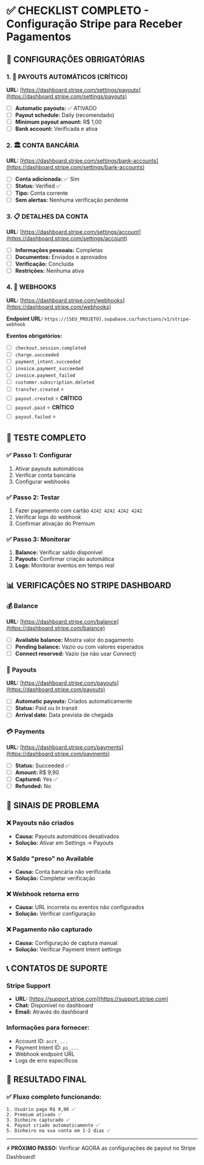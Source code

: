 # ✅ CHECKLIST COMPLETO - Configuração Stripe para Receber Pagamentos

## 🎯 CONFIGURAÇÕES OBRIGATÓRIAS

### 1. 🏦 **PAYOUTS AUTOMÁTICOS** (CRÍTICO)
**URL:** [https://dashboard.stripe.com/settings/payouts](https://dashboard.stripe.com/settings/payouts)

- [ ] **Automatic payouts:** ✅ ATIVADO
- [ ] **Payout schedule:** Daily (recomendado)
- [ ] **Minimum payout amount:** R$ 1,00
- [ ] **Bank account:** Verificada e ativa

### 2. 🏛️ **CONTA BANCÁRIA**
**URL:** [https://dashboard.stripe.com/settings/bank-accounts](https://dashboard.stripe.com/settings/bank-accounts)

- [ ] **Conta adicionada:** ✅ Sim
- [ ] **Status:** Verified ✅
- [ ] **Tipo:** Conta corrente
- [ ] **Sem alertas:** Nenhuma verificação pendente

### 3. 📋 **DETALHES DA CONTA**
**URL:** [https://dashboard.stripe.com/settings/account](https://dashboard.stripe.com/settings/account)

- [ ] **Informações pessoais:** Completas
- [ ] **Documentos:** Enviados e aprovados
- [ ] **Verificação:** Concluída
- [ ] **Restrições:** Nenhuma ativa

### 4. 🔗 **WEBHOOKS**
**URL:** [https://dashboard.stripe.com/webhooks](https://dashboard.stripe.com/webhooks)

**Endpoint URL:** `https://[SEU_PROJETO].supabase.co/functions/v1/stripe-webhook`

**Eventos obrigatórios:**
- [ ] `checkout.session.completed`
- [ ] `charge.succeeded`
- [ ] `payment_intent.succeeded`
- [ ] `invoice.payment_succeeded`
- [ ] `invoice.payment_failed`
- [ ] `customer.subscription.deleted`
- [ ] `transfer.created` ⭐
- [ ] `payout.created` ⭐ **CRÍTICO**
- [ ] `payout.paid` ⭐ **CRÍTICO**
- [ ] `payout.failed` ⭐

## 🧪 TESTE COMPLETO

### ✅ **Passo 1: Configurar**
1. Ativar payouts automáticos
2. Verificar conta bancária
3. Configurar webhooks

### ✅ **Passo 2: Testar**
1. Fazer pagamento com cartão `4242 4242 4242 4242`
2. Verificar logs do webhook
3. Confirmar ativação do Premium

### ✅ **Passo 3: Monitorar**
1. **Balance:** Verificar saldo disponível
2. **Payouts:** Confirmar criação automática
3. **Logs:** Monitorar eventos em tempo real

## 📊 VERIFICAÇÕES NO STRIPE DASHBOARD

### 💰 **Balance**
**URL:** [https://dashboard.stripe.com/balance](https://dashboard.stripe.com/balance)

- [ ] **Available balance:** Mostra valor do pagamento
- [ ] **Pending balance:** Vazio ou com valores esperados
- [ ] **Connect reserved:** Vazio (se não usar Connect)

### 🏦 **Payouts**
**URL:** [https://dashboard.stripe.com/payouts](https://dashboard.stripe.com/payouts)

- [ ] **Automatic payouts:** Criados automaticamente
- [ ] **Status:** Paid ou In transit
- [ ] **Arrival date:** Data prevista de chegada

### 💳 **Payments**
**URL:** [https://dashboard.stripe.com/payments](https://dashboard.stripe.com/payments)

- [ ] **Status:** Succeeded ✅
- [ ] **Amount:** R$ 9,90
- [ ] **Captured:** Yes ✅
- [ ] **Refunded:** No

## 🚨 SINAIS DE PROBLEMA

### ❌ **Payouts não criados**
- **Causa:** Payouts automáticos desativados
- **Solução:** Ativar em Settings → Payouts

### ❌ **Saldo "preso" no Available**
- **Causa:** Conta bancária não verificada
- **Solução:** Completar verificação

### ❌ **Webhook retorna erro**
- **Causa:** URL incorreta ou eventos não configurados
- **Solução:** Verificar configuração

### ❌ **Pagamento não capturado**
- **Causa:** Configuração de captura manual
- **Solução:** Verificar Payment Intent settings

## 📞 CONTATOS DE SUPORTE

### **Stripe Support**
- **URL:** [https://support.stripe.com](https://support.stripe.com)
- **Chat:** Disponível no dashboard
- **Email:** Através do dashboard

### **Informações para fornecer:**
- Account ID: `acct_...`
- Payment Intent ID: `pi_...`
- Webhook endpoint URL
- Logs de erro específicos

## 🎯 RESULTADO FINAL

### ✅ **Fluxo completo funcionando:**
```
1. Usuário paga R$ 9,90 ✅
2. Premium ativado ✅
3. Dinheiro capturado ✅
4. Payout criado automaticamente ✅
5. Dinheiro na sua conta em 1-2 dias ✅
```

---

**⚡ PRÓXIMO PASSO:** Verificar AGORA as configurações de payout no Stripe Dashboard!